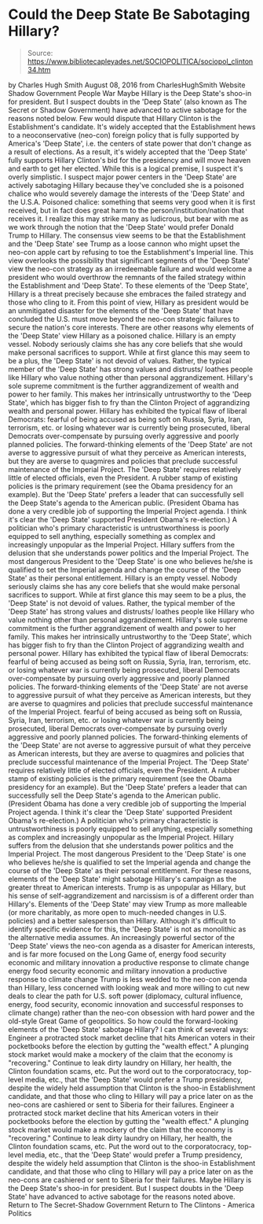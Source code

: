 # Could the Deep State Be Sabotaging Hillary?

> Source: https://www.bibliotecapleyades.net/SOCIOPOLITICA/sociopol_clinton34.htm

by Charles Hugh Smith
August 08, 2016 from CharlesHughSmith Website
Shadow Government People War
Maybe Hillary is the
Deep State's shoo-in for president.
But I suspect doubts in the 'Deep State'
(also known as The Secret or Shadow Government)
have advanced to active sabotage
for the reasons noted below.
Few would dispute that Hillary Clinton is the Establishment's candidate.
It's widely accepted that the Establishment hews to a neoconservative (neo-con) foreign policy that is fully supported by America's 'Deep State', i.e. the centers of state power that don't change as a result of elections.
As a result, it's widely accepted that the 'Deep State' fully supports Hillary Clinton's bid for the presidency and will move heaven and earth to get her elected. While this is a logical premise, I suspect it's overly simplistic.
I suspect major power centers in the 'Deep State' are actively sabotaging Hillary because they've concluded she is a poisoned chalice who would severely damage the interests of the 'Deep State' and the U.S.A.
Poisoned chalice: something that seems very good when it is first received, but in fact does great harm to the person/institution/nation that receives it.
I realize this may strike many as ludicrous, but bear with me as we work through the notion that the 'Deep State' would prefer Donald Trump to Hillary.
The consensus view seems to be that the Establishment and the 'Deep State' see Trump as a loose cannon who might upset the neo-con apple cart by refusing to toe the Establishment's Imperial line.
This view overlooks the possibility that significant segments of the 'Deep State' view the neo-con strategy as an irredeemable failure and would welcome a president who would overthrow the remnants of the failed strategy within the Establishment and 'Deep State'.
To these elements of the 'Deep State', Hillary is a threat precisely because she embraces the failed strategy and those who cling to it.
From this point of view, Hillary as president would be an unmitigated disaster for the elements of the 'Deep State' that have concluded the U.S. must move beyond the neo-con strategic failures to secure the nation's core interests.
There are other reasons why elements of the 'Deep State' view Hillary as a poisoned chalice.
Hillary is an empty vessel. Nobody seriously claims she has any core beliefs that she would make personal sacrifices to support. While at first glance this may seem to be a plus, the 'Deep State' is not devoid of values. Rather, the typical member of the 'Deep State' has strong values and distrusts/ loathes people like Hillary who value nothing other than personal aggrandizement. Hillary's sole supreme commitment is the further aggrandizement of wealth and power to her family. This makes her intrinsically untrustworthy to the 'Deep State', which has bigger fish to fry than the Clinton Project of aggrandizing wealth and personal power. Hillary has exhibited the typical flaw of liberal Democrats: fearful of being accused as being soft on Russia, Syria, Iran, terrorism, etc. or losing whatever war is currently being prosecuted, liberal Democrats over-compensate by pursuing overly aggressive and poorly planned policies. The forward-thinking elements of the 'Deep State' are not averse to aggressive pursuit of what they perceive as American interests, but they are averse to quagmires and policies that preclude successful maintenance of the Imperial Project. The 'Deep State' requires relatively little of elected officials, even the President. A rubber stamp of existing policies is the primary requirement (see the Obama presidency for an example). But the 'Deep State' prefers a leader that can successfully sell the Deep State's agenda to the American public. (President Obama has done a very credible job of supporting the Imperial Project agenda. I think it's clear the 'Deep State' supported President Obama's re-election.) A politician who's primary characteristic is untrustworthiness is poorly equipped to sell anything, especially something as complex and increasingly unpopular as the Imperial Project. Hillary suffers from the delusion that she understands power politics and the Imperial Project. The most dangerous President to the 'Deep State' is one who believes he/she is qualified to set the Imperial agenda and change the course of the 'Deep State' as their personal entitlement.
Hillary is an empty vessel. Nobody seriously claims she has any core beliefs that she would make personal sacrifices to support.
While at first glance this may seem to be a plus, the 'Deep State' is not devoid of values. Rather, the typical member of the 'Deep State' has strong values and distrusts/ loathes people like Hillary who value nothing other than personal aggrandizement.
Hillary's sole supreme commitment is the further aggrandizement of wealth and power to her family. This makes her intrinsically untrustworthy to the 'Deep State', which has bigger fish to fry than the Clinton Project of aggrandizing wealth and personal power.
Hillary has exhibited the typical flaw of liberal Democrats:
fearful of being accused as being soft on Russia, Syria, Iran, terrorism, etc. or losing whatever war is currently being prosecuted, liberal Democrats over-compensate by pursuing overly aggressive and poorly planned policies. The forward-thinking elements of the 'Deep State' are not averse to aggressive pursuit of what they perceive as American interests, but they are averse to quagmires and policies that preclude successful maintenance of the Imperial Project.
fearful of being accused as being soft on Russia, Syria, Iran, terrorism, etc. or losing whatever war is currently being prosecuted, liberal Democrats over-compensate by pursuing overly aggressive and poorly planned policies.
The forward-thinking elements of the 'Deep State' are not averse to aggressive pursuit of what they perceive as American interests, but they are averse to quagmires and policies that preclude successful maintenance of the Imperial Project.
The 'Deep State' requires relatively little of elected officials, even the President. A rubber stamp of existing policies is the primary requirement (see the Obama presidency for an example).
But the 'Deep State' prefers a leader that can successfully sell the Deep State's agenda to the American public.
(President Obama has done a very credible job of supporting the Imperial Project agenda. I think it's clear the 'Deep State' supported President Obama's re-election.)
A politician who's primary characteristic is untrustworthiness is poorly equipped to sell anything, especially something as complex and increasingly unpopular as the Imperial Project.
Hillary suffers from the delusion that she understands power politics and the Imperial Project.
The most dangerous President to the 'Deep State' is one who believes he/she is qualified to set the Imperial agenda and change the course of the 'Deep State' as their personal entitlement.
For these reasons, elements of the 'Deep State' might sabotage Hillary's campaign as the greater threat to American interests.
Trump is as unpopular as Hillary, but his sense of self-aggrandizement and narcissism is of a different order than Hillary's.
Elements of the 'Deep State' may view Trump as more malleable (or more charitably, as more open to much-needed changes in U.S. policies) and a better salesperson than Hillary.
Although it's difficult to identify specific evidence for this, the 'Deep State' is not as monolithic as the alternative media assumes.
An increasingly powerful sector of the 'Deep State' views the neo-con agenda as a disaster for American interests, and is far more focused on the Long Game of,
energy food security economic and military innovation a productive response to climate change
energy
food security
economic and military innovation
a productive response to climate change
Trump is less wedded to the neo-con agenda than Hillary, less concerned with looking weak and more willing to cut new deals to clear the path for U.S. soft power (diplomacy, cultural influence, energy, food security, economic innovation and successful responses to climate change) rather than the neo-con obsession with hard power and the old-style Great Game of geopolitics.
So how could the forward-looking elements of the 'Deep State' sabotage Hillary?
I can think of several ways:
Engineer a protracted stock market decline that hits American voters in their pocketbooks before the election by gutting the "wealth effect." A plunging stock market would make a mockery of the claim that the economy is "recovering." Continue to leak dirty laundry on Hillary, her health, the Clinton foundation scams, etc. Put the word out to the corporatocracy, top-level media, etc., that the 'Deep State' would prefer a Trump presidency, despite the widely held assumption that Clinton is the shoo-in Establishment candidate, and that those who cling to Hillary will pay a price later on as the neo-cons are cashiered or sent to Siberia for their failures.
Engineer a protracted stock market decline that hits American voters in their pocketbooks before the election by gutting the "wealth effect." A plunging stock market would make a mockery of the claim that the economy is "recovering."
Continue to leak dirty laundry on Hillary, her health, the Clinton foundation scams, etc.
Put the word out to the corporatocracy, top-level media, etc., that the 'Deep State' would prefer a Trump presidency, despite the widely held assumption that Clinton is the shoo-in Establishment candidate, and that those who cling to Hillary will pay a price later on as the neo-cons are cashiered or sent to Siberia for their failures.
Maybe Hillary is the Deep State's shoo-in for president.
But I suspect doubts in the 'Deep State' have advanced to active sabotage for the reasons noted above.
Return to The Secret-Shadow Government
Return to The Clintons - America Politics
